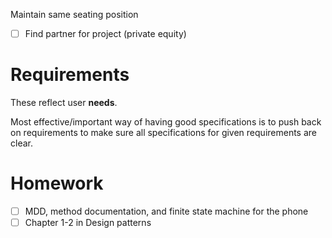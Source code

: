 Maintain same seating position

- [ ] Find partner for project (private equity)

# Requirements
These reflect user **needs**.

Most effective/important way of having good specifications is to push back on requirements to make sure all specifications for given requirements are clear.

# Homework
- [ ] MDD, method documentation, and finite state machine for the phone
- [ ] Chapter 1-2 in Design patterns